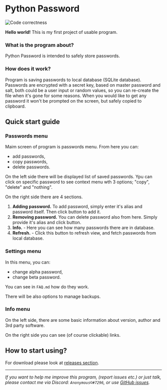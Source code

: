 # Python Password

![Code correctness](https://github.com/AnonymousX86/Python-Password/workflows/Code%20correctness/badge.svg)

**Hello world!** This is my first project of usable program.

### What is the program about?

Python Password is intended to safely store passwords.

### How does it work?

Program is saving passwords to local database (SQLite database). Passwords are encrypted with a secret key, based on
master password and salt, both could be a user input or random values, so you can re-create the file when it's gone for
some reasons. When you would like to get any password it won't be prompted on the screen, but safely copied to
clipboard.

## Quick start guide


### Passwords menu

Maim screen of program is passwords menu. From here you can:

- add passwords,
- copy passwords,
- delete passwords.

On the left side there will be displayed list of saved passwords. Ypu can click on specific password to see context
menu wth 3 options; "copy", "delete" and "nothing".

On the right side there are 4 sections.

1. **Adding password.** To add password, simply enter it's alias and password itself. Then click button to add it.
2. **Removing password.** You can delete password also from here. Simply provide it's alias and click button.
3. **Info.** - Here you can see how many passwords there are in database.
4. **Refresh.** - Click this button to refresh view, and fetch passwords from local database.
  
  
### Settings menu

In this menu, you can:

- change alpha password,
- change beta password.

You can see in `FAQ.md` how do they work.

There will be also options to manage backups.


### Info menu

On the left side, there are some basic information about version, author and 3rd party software.

On the right side you can see (of course clickable) links.


## How to start using?

For download please look at [releases section](https://github.com/AnonymousX86/Python-Password/releases).

---

*If you want to help me improve this program, (report issues etc.) or just talk, please contact me via
Discord: `Anonymous©#7296`, or use [GitHub issues](https://github.com/AnonymousX86/Python-Password/issues).*
